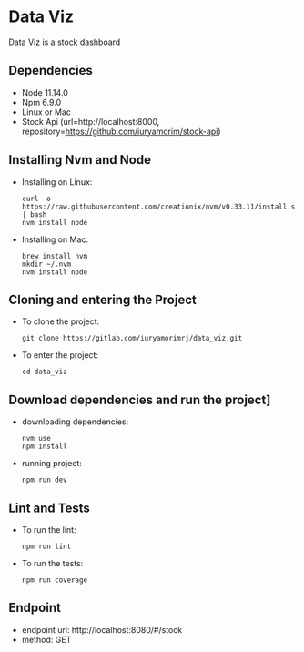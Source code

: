 # Data Viz

Data Viz is a stock dashboard

## Dependencies
- Node 11.14.0
- Npm 6.9.0
- Linux or Mac
- Stock Api (url=http://localhost:8000, repository=https://github.com/iuryamorim/stock-api)

## Installing Nvm and Node
- Installing on Linux:
    ```
    curl -o- https://raw.githubusercontent.com/creationix/nvm/v0.33.11/install.sh | bash
    nvm install node
    ```
- Installing on Mac:
    ```
    brew install nvm
    mkdir ~/.nvm
    nvm install node
    ```

## Cloning and entering the Project
- To clone the project:
    ```
    git clone https://gitlab.com/iuryamorimrj/data_viz.git
    ```
- To enter the project:
    ```
    cd data_viz
    ```

## Download dependencies and run the project]
- downloading dependencies:
    ```
    nvm use
    npm install
    ```
- running project:
    ```
    npm run dev
    ```

## Lint and Tests
- To run the lint:
    ```
    npm run lint
    ```
- To run the tests:
    ```
    npm run coverage
    ```

## Endpoint
- endpoint url: http://localhost:8080/#/stock
- method: GET
